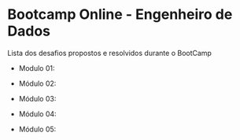 # Bootcamp Online - Engenheiro de Dados

Lista dos desafios propostos e resolvidos durante o BootCamp

- Modulo 01: 

- Módulo 02: 

- Módulo 03: 

- Módulo 04: 

- Módulo 05: 
